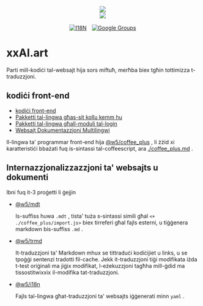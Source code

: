 <p align="center"><a href="https://xxai.art"><img src="https://cdn.jsdelivr.net/gh/xxai-art/doc/logo.svg"/></a><br/><a href="https://xxai.art"><img src="https://cdn.jsdelivr.net/gh/xxai-art/doc/xxai.svg"/></a></p><p align="center"><a href="https://github.com/xxai-art/doc#readme"><img alt="I18N" src="https://cdn.jsdelivr.net/gh/wactax/img/t.svg"/></a>　<a href="https://groups.google.com/u/0/g/xxai-art"><img alt="Google Groups" src="https://cdn.jsdelivr.net/gh/wactax/img/g-groups.svg"/></a></p>

# xxAI.art

Parti mill-kodiċi tal-websajt hija sors miftuħ, merħba biex tgħin tottimizza t-traduzzjoni.

## kodiċi front-end

* [kodiċi front-end](https://github.com/xxai-art/web)
* [Pakketti tal-lingwa għas-sit kollu kemm hu](https://github.com/xxai-art/web/tree/main/i18n)
* [Pakketti tal-lingwa għall-moduli tal-login](https://github.com/wacpkg/user/tree/main/ui.i18n)
* [Websajt Dokumentazzjoni Multilingwi](https://github.com/xxai-doc)

Il-lingwa ta' programmar front-end hija [@w5/coffee_plus](http://npmjs.com/@w5/coffee_plus) , li żżid xi karatteristiċi bbażati fuq is-sintassi tal-coffeescript, ara [./coffee_plus.md](./coffee_plus.md) .

## Internazzjonalizzazzjoni ta' websajts u dokumenti

Ibni fuq it-3 proġetti li ġejjin

* [@w5/mdt](https://www.npmjs.com/package/@w5/mdt)

  Is-suffiss huwa `.mdt` , tista' tuża s-sintassi simili għal `<+ ./coffee_plus/import.js>` biex tirreferi għal fajls esterni, u tiġġenera markdown bis-suffiss `.md` .

* [@w5/trmd](https://www.npmjs.com/package/@w5/trmd)

  It-traduzzjoni ta' Markdown mhux se tittraduċi kodiċijiet u links, u se tpoġġi sentenzi tradotti fil-cache. Jekk it-traduzzjoni tiġi modifikata iżda t-test oriġinali ma jiġix modifikat, l-eżekuzzjoni tagħha mill-ġdid ma tissostitwixxix il-modifika tat-traduzzjoni.

* [@w5/i18n](https://www.npmjs.com/package/@w5/i18n)

  Fajls tal-lingwa għat-traduzzjoni ta' websajts iġġenerati minn `yaml` .
